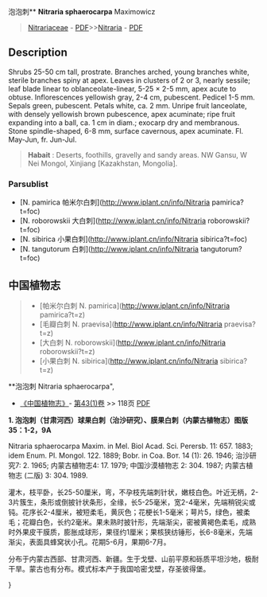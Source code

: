 泡泡刺** **Nitraria sphaerocarpa** Maximowicz

> [Nitrariaceae](http://www.iplant.cn/info/Nitrariaceae?t=foc) - [PDF](http://www.iplant.cn/foc/pdf/Nitrariaceae.pdf)>>[Nitraria](http://www.iplant.cn/info/Nitraria?t=foc) - [PDF](http://www.iplant.cn/foc/pdf/Nitraria.pdf)

## Description

Shrubs 25-50 cm tall, prostrate. Branches arched, young branches white, sterile branches spiny at apex. Leaves in clusters of 2 or 3, nearly sessile; leaf blade linear to oblanceolate-linear, 5-25 × 2-5 mm, apex acute to obtuse. Inflorescences yellowish gray, 2-4 cm, pubescent. Pedicel 1-5 mm. Sepals green, pubescent. Petals white, ca. 2 mm. Unripe fruit lanceolate, with densely yellowish brown pubescence, apex acuminate; ripe fruit expanding into a ball, ca. 1 cm in diam.; exocarp dry and membranous. Stone spindle-shaped, 6-8 mm, surface cavernous, apex acuminate. Fl. May-Jun, fr. Jun-Jul.

> **Habait** : 
> Deserts, foothills, gravelly and sandy areas. NW Gansu, W Nei Mongol, Xinjiang [Kazakhstan, Mongolia].

### Parsublist

* [N.  pamirica  帕米尔白刺](http://www.iplant.cn/info/Nitraria pamirica?t=foc)
* [N.  roborowskii  大白刺](http://www.iplant.cn/info/Nitraria roborowskii?t=foc)
* [N.  sibirica  小果白刺](http://www.iplant.cn/info/Nitraria sibirica?t=foc)
* [N.  tangutorum  白刺](http://www.iplant.cn/info/Nitraria tangutorum?t=foc)

## 中国植物志

> * [帕米尔白刺  N.  pamirica](http://www.iplant.cn/info/Nitraria pamirica?t=z)
> * [毛瓣白刺  N.  praevisa](http://www.iplant.cn/info/Nitraria praevisa?t=z)
> * [大白刺  N.  roborowskii](http://www.iplant.cn/info/Nitraria roborowskii?t=z)
> * [小果白刺  N.  sibirica](http://www.iplant.cn/info/Nitraria sibirica?t=z)

**泡泡刺 Nitraria sphaerocarpa",

* [《中国植物志》](http://www.iplant.cn/frps)- [第43(1)卷](http://www.iplant.cn/frps/vol/43(1)) >> 118页 [PDF](http://www.iplant.cn/frps/pdf/43(1)/118.PDF)

**1. 泡泡刺（甘肃河西）球果白刺（治沙研究）、膜果白刺（内蒙古植物志）图版35：1-2，9A**

Nitraria sphaerocarpa Maxim. in Mel. Biol Acad. Sci. Perersb. 11: 657. 1883; idem Enum. Pl. Mongol. 122. 1889; Bobr. in Coa. Boт. 14 (1): 26. 1946; 治沙研究7: 2. 1965; 内蒙古植物志4: 17. 1979; 中国沙漠植物志 2: 304. 1987; 内蒙古植物志 (二版) 3: 304. 1989.

灌木，枝平卧，长25-50厘米，弯，不孕枝先端刺针状，嫩枝白色。叶近无柄，2-3片簇生，条形或倒披针状条形，全缘，长5-25毫米，宽2-4毫米，先端稍锐尖或钝。花序长2-4厘米，被短柔毛，黄灰色；花梗长1-5毫米；萼片5，绿色，被柔毛；花瓣白色，长约2毫米。果未熟时披针形，先端渐尖，密被黄褐色柔毛，成熟时外果皮干膜质，膨胀成球形，果径约1厘米；果核狭纺锤形，长6-8毫米，先端渐尖，表面具蜂窝状小孔。花期5-6月，果期6-7月。

分布于内蒙古西部、甘肃河西、新疆。生于戈壁、山前平原和砾质平坦沙地，极耐干旱。蒙古也有分布。模式标本产于我国哈密戈壁，存圣彼得堡。

}